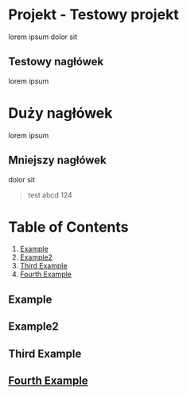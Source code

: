 # Projekt - Testowy projekt
lorem ipsum dolor sit
## Testowy nagłówek
lorem ipsum
# Duży nagłówek
lorem ipsum
## Mniejszy nagłówek
dolor sit
> test abcd 124


# Table of Contents
1. [Example](#example)
2. [Example2](#example2)
3. [Third Example](#third-example)
4. [Fourth Example](#fourth-examplehttpwwwfourthexamplecom)


## Example
## Example2
## Third Example
## [Fourth Example](http://www.fourthexample.com) 
